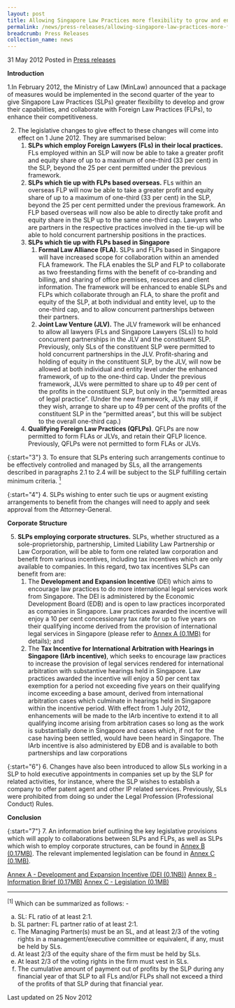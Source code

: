 ```yaml
---
layout: post
title: Allowing Singapore Law Practices more flexibility to grow and enhance international competitiveness
permalink: /news/press-releases/allowing-singapore-law-practices-more-flexibility-to-grow-and-enhance-international-competitiveness
breadcrumb: Press Releases
collection_name: news
---
```


31 May 2012 Posted in [Press releases](/news/press-releases)

**Introduction**

1.In February 2012, the Ministry of Law (MinLaw) announced that a package of measures  would be implemented in the second quarter of the year to give Singapore Law Practices (SLPs) greater flexibility to develop and grow their capabilities, and collaborate with Foreign Law Practices (FLPs), to enhance their competitiveness.

<ol start="2">
<li> The legislative changes to give effect to these changes will come into effect on 1 June 2012. They are summarised below:

<ol>
<li><strong>SLPs which employ Foreign Lawyers (FLs) in their local practices.</strong> FLs employed within an SLP will now be able to take a greater profit and equity share of up to a maximum of one-third (33 per cent) in the SLP, beyond the 25 per cent permitted under the previous framework.</li>

<li><strong>SLPs which tie up with FLPs based overseas.</strong> FLs within an overseas FLP will now be able to take a greater profit and equity share of up to a maximum of one-third (33 per cent) in the SLP, beyond the 25 per cent permitted under the previous framework. An FLP based overseas will now also be able to directly take profit and equity share in the SLP up to the same one-third cap. Lawyers who are partners in the respective practices involved in the tie-up will be able to hold concurrent partnership positions in the practices. </li>

<li> <strong>SLPs which tie up with FLPs based in Singapore</strong>

<ol>
<li><strong>Formal Law Alliance (FLA).</strong> SLPs and FLPs based in Singapore will have increased scope for collaboration within an amended FLA framework. The FLA enables the SLP and FLP to collaborate as two freestanding firms with the benefit of co-branding and billing, and sharing of office premises, resources and client information. The framework will be enhanced to enable SLPs and FLPs which collaborate through an FLA, to share the profit and equity of the SLP, at both individual and entity level, up to the one-third cap, and to allow concurrent partnerships between their partners.</li>


<li><strong>Joint Law Venture (JLV).</strong> The JLV framework will be enhanced to allow all lawyers (FLs and Singapore Lawyers (SLs)) to hold concurrent partnerships in the JLV and the constituent SLP. Previously, only SLs of the constituent SLP were permitted to hold concurrent partnerships in the JLV. Profit-sharing and holding of equity in the constituent SLP, by the JLV, will now be allowed at both individual and entity level under the enhanced framework, of up to the one-third cap. Under the previous framework, JLVs were permitted to share up to 49 per cent of the profits in the constituent SLP, but only in the “permitted areas of legal practice”. (Under the new framework, JLVs may still, if they wish, arrange to share up to 49 per cent of the profits of the constituent SLP in the “permitted areas”, but this will be subject to the overall one-third cap.)</li>


</ol>

</li>
  
  <li><strong>Qualifying Foreign Law Practices (QFLPs)</strong>. QFLPs are now permitted to form FLAs or JLVs, and retain their QFLP licence. Previously, QFLPs were not permitted to form FLAs or JLVs.</li>

</ol>

</li>
</ol>


{:start="3"}
3. To ensure that SLPs entering such arrangements continue to be effectively controlled and managed by SLs, all the arrangements described in paragraphs 2.1 to 2.4 will be subject to  the SLP fulfilling certain minimum criteria. <a href="#fn"><sup>1</sup></a>


{:start="4"}
4. SLPs wishing to enter such tie ups or augment existing arrangements to benefit from the changes will need to apply and seek approval from the Attorney-General.


**Corporate Structure**

<ol start="5">
  <li><strong>SLPs employing corporate structures.</strong> SLPs, whether structured as a sole-proprietorship, partnership, Limited Liability Law Partnership or Law Corporation, will be able to form one related law corporation and benefit from various incentives, including tax incentives which are only available to companies. In this regard, two tax incentives SLPs can benefit from are:
  
  <ol>
  <li>The <strong>Development and Expansion Incentive</strong> (DEI) which aims to encourage law practices to do more international legal services work from Singapore. The DEI is administered by the Economic Development Board (EDB) and is open to law practices incorporated as companies in Singapore. Law practices awarded the incentive will enjoy a 10 per cent concessionary tax rate for up to five years on their qualifying income derived from the provision of international legal services in Singapore (please refer to <a href="/files/news/press-releases/2012/05/linkclick26a0.pdf">Annex A (0.1MB)</a>  for details); and</li>
  <li>The <strong>Tax Incentive for International Arbitration with Hearings in Singapore (IArb incentive)</strong>, which seeks to encourage law practices to increase the provision of legal services rendered for international arbitration with substantive hearings held in Singapore. Law practices awarded the incentive will enjoy a 50 per cent tax exemption for a period not exceeding five years on their qualifying income exceeding a base amount, derived from international arbitration cases which culminate in hearings held in Singapore within the incentive period. With effect from 1 July 2012, enhancements will be made to the IArb incentive to extend it to all qualifying income arising from arbitration cases so long as the work is substantially done in Singapore and cases which, if not for the case having been settled, would have been heard in Singapore. The IArb incentive is also administered by EDB and is available to both partnerships and law corporations</li>
  </ol>
  
  
  </li>  
</ol>

{:start="6"}
6. Changes have also been introduced to allow SLs working in a SLP to hold executive appointments in companies set up by the SLP for related activities, for instance, where the SLP wishes to establish a company to offer patent agent and other IP related services. Previously, SLs were prohibited from doing so under the Legal Profession (Professional Conduct) Rules.


**Conclusion**



{:start="7"}
7. An information brief outlining the key legislative provisions which will apply to collaborations between SLPs and FLPs, as well as SLPs which wish to employ corporate structures, can be found in [Annex B (0.17MB)](/files/news/press-releases/2012/05/linkclickca18.pdf). The relevant implemented legislation can be found in [Annex C (0.1MB)](/files/news/press-releases/2012/05/linkclick0707.pdf).


[Annex A - Development and Expansion Incentive (DEI (0.1NB))](/files/news/press-releases/2012/05/linkclickca18.pdf)
[Annex B - Information Brief (0.17MB)](/files/news/press-releases/2012/05/linkclickca18.pdf)
[Annex C - Legislation (0.1MB)](/files/news/press-releases/2012/05/linkclick0707.pdf)

---

<p id="fn"><sup>[1]</sup> Which can be summarized as follows: -</p>

<ol style="list-style-type: lower-alpha;">
  <li>SL: FL ratio of at least 2:1.</li>
  <li>SL partner: FL partner ratio of at least 2:1.</li>
<li>The Managing Partner(s) must be an SL, and at least 2/3 of the voting rights in a management/executive committee or equivalent, if any, must be held by SLs.</li>
  <li>At least 2/3 of the equity share of the firm must be held by SLs.</li>
  <li>At least 2/3 of the voting rights in the firm must vest in SLs. </li>
<li>The cumulative amount of payment out of profits by the SLP during any financial year of that SLP to all FLs and/or FLPs shall not exceed a third of the profits of that SLP during that financial year.</li>
</ol>

<p class="right-side-updated">Last updated on 25 Nov 2012</p>

